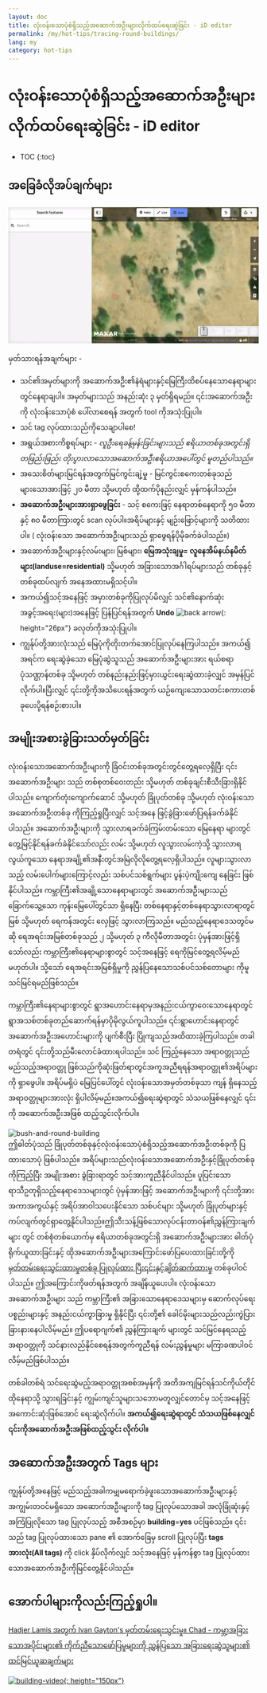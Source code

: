 ```yaml
---
layout: doc
title: လုံးဝန်းသောပုံစံရှိသည့်အဆောက်အဦးများလိုက်ထပ်ရေးဆွဲခြင်း - iD editor
permalink: /my/hot-tips/tracing-round-buildings/
lang: my
category: hot-tips
---
```


လုံးဝန်းသောပုံစံရှိသည့်အဆောက်အဦးများလိုက်ထပ်ရေးဆွဲခြင်း - iD editor
============

- TOC
{:toc}

အခြေခံလိုအပ်ချက်များ
----------

![Round Buildings][]  


မှတ်သားရန်အချက်များ -  

- သင်၏အမှတ်များကို အဆောက်အဦး၏နံရံများနှင့်မြေကြီးထိစပ်နေသောနေရာများတွင်နေရာချပါ။ အမှတ်များသည် အနည်းဆုံး ၃ မှတ်ရှိရမည်။ ၎င်းအဆောက်အဦးကို လုံးဝန်းသောပုံစံ ပေါ်လာစေရန် အတွက် tool ကိုအသုံးပြုပါ။  
- သင် tag လုပ်ထားသည်ကိုသေချာပါစေ!  
- အရွယ်အစားကိစ္စရပ်များ - *လူဦးရေခန့်မှန်းခြင်းများသည် ဧရိယာတစ်ခုအတွင်းရှိ တဖြည်းဖြည်း တိုးပွားလာသောအဆောက်အဦးဧရိယာအပေါ်တွင် မူတည်ပါသည်။*  
- အသေးစိတ်များမြင်ရန်အတွက်မြင်ကွင်းချဲ့မှု - မြင်ကွင်းစကေးတစ်ခုသည် များသောအားဖြင့် ၂၀ မီတာ သို့မဟုတ် ထို့ထက်ပိုနည်းလျှင် မှန်ကန်ပါသည်။  
- **အဆောက်အဦးများအားရှာဖွေခြင်း** - သင့် စကေးဖြင့် နေရာတစ်နေရာကို ၅၀ မီတာနှင့် ၈၀ မီတာကြားတွင် scan လုပ်ပါ။အရိပ်များနှင့် မျဉ်းဖြောင့်များကို သတိထားပါ။ ( လုံးဝန်းသော အဆောက်အဦးများသည် ရှာဖွေရန်ပိုမိုခက်ခဲပါသည်။)  
- အဆောက်အဦးများနှင့်လမ်းများ၊ မြစ်များ၊ **မြေအသုံးချမှု= လူနေအိမ်နယ်နမိတ်များ(landuse=residential)** သို့မဟုတ် အခြားသောအင်္ဂါရပ်များသည် တစ်ခုနှင့်တစ်ခုထပ်လျက် အနေအထားမရှိသင့်ပါ။  
- အကယ်၍သင့်အနေဖြင့် အမှားတစ်ခုကိုပြုလုပ်မိလျှင် သင်၏နောက်ဆုံးအခွင့်အရေး(များ)အနေဖြင့် ပြန်ပြင်ရန်အတွက် **Undo** ![back arrow]{: height="26px"} ခလုတ်ကိုအသုံးပြုပါ။  
- ကျွန်ုပ်တို့အားလုံးသည် မြေပုံကိုတိုးတက်အောင်ပြုလုပ်နေကြပါသည်။ အကယ်၍ အရင်က ရေးဆွဲခဲ့သော မြေပုံဆွဲသူသည် အဆောက်အဦးများအား ရယ်စရာပုံသဏ္ဌာန်တစ်ခု သို့မဟုတ် တစ်နည်းနည်းဖြင့်မှားယွင်းရေးဆွဲထားခဲ့လျှင် အမှန်ပြင်လိုက်ပါ။ပြီးလျှင် ၎င်းတို့ကိုအသိပေးရန်အတွက် ယဉ်ကျေးသောသတင်းစကားတစ်ခုပေးပို့ရန်စဉ်းစားပါ။  

အမျိုးအစားခွဲခြားသတ်မှတ်ခြင်း
---------------

လုံးဝန်းသောအဆောက်အဦးများကို ခြံဝင်းတစ်ခုအတွင်းတွင်တွေ့ရလေ့ရှိပြီး ၎င်းအဆောက်အဦးများ သည် တစ်စုတစ်ဝေးတည်း သို့မဟုတ် တစ်ခုချင်းစီသီးခြားရှိနိုင်ပါသည်။ ကျောက်တုံးကျောက်ဆောင် သို့မဟုတ် ခြုံပုတ်တစ်ခု သို့မဟုတ် လုံးဝန်းသောအဆောက်အဦးတစ်ခု ကိုကြည့်ရှုပြီးလျှင် သင့်အနေ ဖြင့်ခွဲခြားဖော်ပြရန်ခက်ခဲနိုင်ပါသည်။ အဆောက်အဦးများကို သွားလာရခက်ခဲကြမ်းတမ်းသော မြေနေရာ များတွင်တွေ့မြင့်နိုင်ရန်ခက်ခဲနိုင်သော်လည်း လမ်း သို့မဟုတ် လူသွားလမ်းကဲ့သို့ သွားလာရလွယ်ကူသော နေရာအချို့၏အနီးတွင်အမြဲလိုလိုတွေ့ရလေ့ရှိပါသည်။ လူများသွားလာသည့် လမ်းပေါက်များကြောင့်လည်း သစ်ပင်သစ်ရွက်များ ပွန်းပဲ့ကျိုးကျေ နေခြင်း ဖြစ်နိုင်ပါသည်။ ကမ္ဘာကြီး၏အချို့သောနေရာများတွင် အဆောက်အဦးများသည် ခြောက်သွေ့သော ကုန်းမြေပေါ်တွင်သာ ရှိနေပြီး တစ်နေရာနှင့်တစ်နေရာသွားလာရာတွင် မြစ် သို့မဟုတ် ရေကန်အတွင်း လှေဖြင့် သွားလာကြသည်။ မည်သည့်နေရာဒေသတွင်မဆို ရေအရင်းအမြစ်တစ်ခုသည်  ၂ သို့မဟုတ် ၃ ကီလိုမီတာအတွင်း ပုံမှန်အားဖြင့်ရှိသော်လည်း ကမ္ဘာကြီး၏နေရာများစွာတွင် သင့်အနေဖြင့် ရေကိုမြင်တွေ့ရလိမ့်မည်မဟုတ်ပါ။ သို့သော် ရေအရင်းအမြစ်ရှိမှုကို ညွှန်ပြနေသောသစ်ပင်သစ်တောများ ကိုမူ သင်မြင်ရမည်ဖြစ်သည်။  

ကမ္ဘာကြီး၏နေရာများစွာတွင် ရွာအဟောင်းနေရာမှအနည်းငယ်ကွာဝေးသောနေရာတွင် ရွာအသစ်တစ်ခုတည်ဆောက်ရန်မှာပိုမိုလွယ်ကူပါသည်။ ၎င်းရွာဟောင်းနေရာတွင် အဆောက်အဦးအဟောင်းများကို ပျက်စီးပြီး ပြိုကျသည်အထိထားခဲ့ကြပါသည်။ တခါတရံတွင် ၎င်းတို့သည်မီးလောင်ခံထားရပါသည်။ သင် ကြည့်နေသော အရာဝတ္တုသည် မည်သည့်အရာဝတ္တု ဖြစ်သည်ကိုဆုံးဖြတ်ရာတွင်အကူအညီရရန်အရာဝတ္တု၏အရိပ်များကို ရှာဖွေပါ။ အရိပ်မရှိပဲ မြေပြင်ပေါ်တွင် လုံးဝန်းသောအမှတ်တစ်ခုသာ ကျန် ရှိနေသည့် အရာဝတ္တုများအားလုံး ရှိပါလိမ့်မည်။အကယ်၍ရေးဆွဲရာတွင် သံသယဖြစ်နေလျှင် ၎င်းကို အဆောက်အဦးအဖြစ် ထည့်သွင်းလိုက်ပါ။  

![bush-and-round-building][]  
ဤဓါတ်ပုံသည် ခြုံပုတ်တစ်ခုနှင့်လုံးဝန်းသောပုံစံရှိသည့်အဆောက်အဦးတစ်ခုကို ပြထားသောပုံ ဖြစ်ပါသည်။ အရိပ်များသည်လုံးဝန်းသောအဆောက်အဦးနှင့်ခြုံပုတ်တစ်ခုကိုကြည့်ပြီး အမျိုးအစား ခွဲခြားရာတွင် သင့်အားကူညီနိုင်ပါသည်။ ပူပြင်းသောရာသီဥတုရှိသည့်နေရာဒေသများတွင် ပုံမှန်အားဖြင့် အဆောက်အဦးများကို ၎င်းတို့အားအကာအကွယ်နှင့် အရိပ်အာဝါသပေးနိုင်သော သစ်ပင်များ သို့မဟုတ် ခြုံပုတ်များနှင့်ကပ်လျက်တွင်ရှာတွေ့နိုင်ပါသည်။ဤသီးသန့်ဖြစ်သောလုပ်ငန်းတာဝန်၏ညွှန်ကြားချက်များ တွင် တစ်စုံတစ်ယောက်မှ ဧရိယာတစ်ခုအတွင်းရှိ အဆောက်အဦးများအား ဓါတ်ပုံရိုက်ယူထားခြင်းနှင့် ထိုအဆောက်အဦးများအကြောင်းဖော်ပြပေးထားခြင်းတို့ကို[မှတ်တမ်းရေးသွင်းထားမှုတစ်ခု ပြုလုပ်ထား ပြီး၎င်းနှင့်ချိတ်ဆက်ထားမှု](https://www.openstreetmap.org/user/IvanGayton/diary/38612) တစ်ခုပါဝင်ပါသည်။ ဤအကြောင်းကိုဖတ်ရန်အတွက် အချိန်ယူပေးပါ။ လုံးဝန်းသောအဆောက်အဦးများ သည် ကမ္ဘာကြီး၏ အခြားသောနေရာဒေသများမှ ဆောက်လုပ်ရေးပစ္စည်းများနှင့် အနည်းငယ်ကွာခြားမှု ရှိနိုင်ပြီး ၎င်းတို့၏ ခေါင်မိုးများသည်လည်းကွဲပြားခြားနားနေပါလိမ့်မည်။ ဤပရောဂျက်၏ ညွှန်ကြားချက် များတွင် သင်မြင်နေရသည့်အရာဝတ္တုကို သင်နားလည်နိုင်စေရန်အတွက်ကူညီရန် လမ်းညွှန်မှုများ မကြာခဏပါဝင်လိမ့်မည်ဖြစ်ပါသည်။   

တစ်ခါတစ်ရံ သင်ရေးဆွဲမည့်အရာဝတ္တုအစစ်အမှန်ကို အတိအကျမြင်ရန်သင်ကိုယ်တိုင် ထိုနေရာသို့ သွားရခြင်းနှင့် ကျွမ်းကျင်သူများသဘောမတူလျှင်တောင်မှ သင့်အနေဖြင့် အကောင်းဆုံးဖြစ်အောင် ရေးဆွဲလိုက်ပါ။ **အကယ်၍ရေးဆွဲရာတွင် သံသယဖြစ်နေလျှင် ၎င်းကိုအဆောက်အဦးအဖြစ်ထည့်သွင်း လိုက်ပါ။**  

အဆောက်အဦးအတွက် Tags များ
-------------

ကျွန်ုပ်တို့အနေဖြင့် မည်သည့်အခါကမျှမရောက်ခဲ့ဖူးသောအဆောက်အဦးများနှင့် အကျွမ်းတဝင်မရှိသော အဆောက်အဦးများကို tag ပြုလုပ်သောအခါ အလုံခြုံဆုံးနှင့် အကြံပြုလိုသော tag ပြုလုပ်သည့် အစီအစဉ်မှာ **building**=**yes** ပင်ဖြစ်သည်။ ၎င်းသည် tag ပြုလုပ်ထားသော pane ၏ အောက်ခြေမှ scroll ပြုလုပ်ပြီး **tags အားလုံး(All tags)** ကို click နှိပ်လိုက်လျှင် သင့်အနေဖြင့် မှန်ကန်စွာ tag ပြုလုပ်ထားသောအဆောက်အဦးကိုမြင်တွေ့နိုင်ပါသည်။  

အောက်ပါများကိုလည်းကြည့်ရှုပါ။  
---------

[Hadjer Lamis အတွက် Ivan Gayton's မှတ်တမ်းရေးသွင်းမှု။ Chad - ကမ္ဘာ့အခြားသောအပိုင်းများ၏ ကိုက်ညီသောဖော်ပြမှုများကို ညွှန်ပြသော အခြားရေးဆွဲသူများ၏ ထင်မြင်ယူဆချက်များ](https://www.openstreetmap.org/user/IvanGayton/diary/38612)

[![building-video]{: height="150px"}](https://www.youtube.com/watch?v=VPJz-AucqF4&index=7&list=PLb9506_-6FMHZ3nwn9heri3xjQKrSq1hN "Humanitarian OpenStreetMap Team Tutorial Videos - Adding a Building to OpenStreetMap")  


[keymon]:/images/hot-tips/keymon.png
[Round Buildings]: /images/hot-tips/round_building.gif "Demonstration of mapping a round building"
[bush-and-round-building]: /images/hot-tips/bush-and-round-building.png "Round building next to a bush"
[back arrow]: /images/beginner/back-arrow.png "Undo"
[building-video]: /images/hot-tips/building-video.png "Humanitarian OpenStreetMap Team Tutorial Videos - Adding a Building to OpenStreetMap"